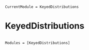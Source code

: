 ```@meta
CurrentModule = KeyedDistributions
```

# KeyedDistributions

```@index
```

```@autodocs
Modules = [KeyedDistributions]
```
